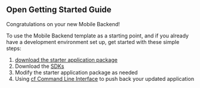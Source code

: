 Open Getting Started Guide
-----------------------------------------
Congratulations on your new Mobile Backend!

To use the Mobile Backend template as a starting point, and if you already have a development environment set up, get started with these simple steps:

1. [download the starter application package](https://console-classic-20150717-111028.ng.bluemix.net:443/rest/../rest/apps/67240f53-8c1c-4dd1-9e70-9a4ef9de45b8/starter-download)
2. Download the [SDKs](https://www.ng.bluemix.net/docs/#starters/mobile/sdk.html)
3. Modify the starter application package as needed
4. Using [cf Command Line Interface](https://github.com/cloudfoundry/cli) to push back your updated application